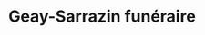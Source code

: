 ---
title: "Geay-Sarrazin funéraire"
url: /sevremont/geay-sarrazin-funeraire/
shop: directeurs de funérailles
---
